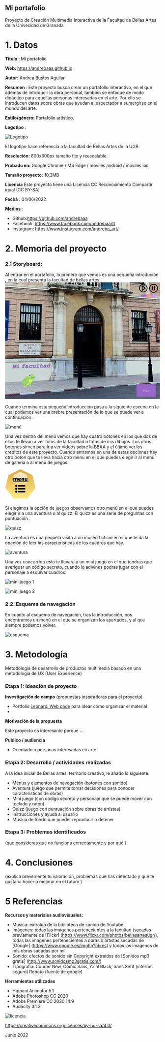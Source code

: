 ## Mi portafolio

Proyecto de Creación Multimedia Interactiva de la  Facultad de Bellas Artes de la Univesidad de Granada



# 1.  Datos



**Titulo** : Mi portafolio

**Web:**   https://andrebaaa.github.io

**Autor:**  Andrea Bustos Aguilar

**Resumen** : Este proyecto busca crear un portafolio interactivo, en el que además de introducir la obra personal, también se enfoque de modo didáctico para aquellas personas interesadas en el arte. Por ello se introducen datos sobre obras que ayudan al espectador a sumergirse en el mundo del arte.

**Estilo/género:** Portafolio artístico.

**Logotipo** : 

![Logotipo](https://github.com/andrebaaa/andrebaaa.github.io/blob/master/documentaci%C3%B3n/logo_BBAA.png)

El logotipo hace referencia a la facultad de Bellas Artes de la UGR.



**Resolución:** 800x600px  tamaño fijo y reescalable.

**Probado en:**   Google Chrome / MS Edge / móviles android / móviles ios.

**Tamaño proyecto:** 10,3MB

**Licencia** Este proyecto tiene una Licencia CC Reconocimiento Compartir igual (CC BY-SA)

**Fecha** : 04/06/2022

**Medios** :

- Github:https://github.com/andrebaaa
- Facebook: https://www.facebook.com/andrebaartt
- Instagram: https://www.instagram.com/andreba_art/


# 2. Memoria del proyecto 

### 2.1 Storyboard: 

Al entrar en el portafolio, lo primero que vemos es una pequeña introdución , en la cual presenta la facultad de bellas artes.
![Introducción](https://github.com/andrebaaa/andrebaaa.github.io/blob/master/documentaci%C3%B3n/introducci%C3%B3n.png)

Cuando termina esta pequeña introducción pasa a la siguiente escena en la cual podemos ver  una brebre presentación de lo que se puede ver a continuacion .

![menú]( https://github.com/andrebaaa/andrebaaa.github.io/blob/master/documentaci%C3%B3n/menu%20galeria.png )

Una vez dentro del menú vemos que hay  cuatro botones en los que dos de ellos te llevan a ver fotos de la facultad o fotos de mis dibujos. Los otros botones sirven para ir a ver videos sobre la  BBAA y  el último  ver los creditos de este proyecto.
Cuando entramos en una de estas opciones hay otro boton que te lleva hacia otro menú en el que puedes elegir ir al menú de galeria o al menú de juegos.

![botón menú]( https://github.com/andrebaaa/andrebaaa.github.io/blob/master/medios/Button_menu.png )

Si elegimos la opción de juegos  observamos otro menú en el que puedes elegir ir a una aventura  o al quizz.
El quizz es una serie de preguntas con puntuación .

![quizz]( https://github.com/andrebaaa/andrebaaa.github.io/blob/master/documentaci%C3%B3n/quizz.png )

La aventura  es una pequela visita a un museo ficticio  en el que te da la opcción de leer las caracteristicas de los cuadros que hay.

![aventura]( https://github.com/andrebaaa/andrebaaa.github.io/blob/master/documentaci%C3%B3n/aventura.png ) 

Una vez concurrido esto te llevara a un mini juego en el que tendras que averiguar un código secreto, cuando lo adivines podras  jugar con el personaje a esquivar cuadros.

![mini juego 1]( https://github.com/andrebaaa/andrebaaa.github.io/blob/master/documentaci%C3%B3n/mini%20juego%201.png ) 

![mini juego 2]( https://github.com/andrebaaa/andrebaaa.github.io/blob/master/documentaci%C3%B3n/mini%20juego%202.png )



### 2.2. Esquema de navegación 

En cuanto al esquema de navegación, tras la introducción, nos encontramos un menú en el que se organizan los apartados, y al que siempre podemos volver.

![esquema]( https://github.com/andrebaaa/andrebaaa.github.io/blob/master/documentaci%C3%B3n/esquema%20mapa%20mental%20juvenil%20colorido%20celeste.jpg ) 



# 3. Metodología

Metodología de desarrollo de productos multimedia basado en una metodología de UX (User Experience)



### Etapa 1: Ideación de proyecto

**Investigación de campo** (propuestas inspiradoras para el proyecto)

- Portfolio [Leonardi Web page](http://www.rleonardi.com/interactive-resume/) para idear cómo organizar el material
- 



**Motivación de la propuesta** 

Este  proyecto es interesante porque ... 



**Publico / audiencia**

- Orientado a  personas interesadas en arte.





### Etapa 2: Desarrollo / actividades realizadas

A la idea inicial de Bellas artes: territorio creativo, le añado lo siguiente:

- Ménus y elementos de navegación (botones con sonido)
-  Aventura (juego que permite tomar decisiones para conocer caracteristicas de obras)
-  Mini juego (con codigo secreto y personaje que se puede mover con teclado y ratón)
-  Quizz (juego con puntuación sobre obras de artistas)
- Instrucciones y ayuda al usuario 
-  Música de fondo que pueder reproducir o detener



### Etapa 3: Problemas identificados

(que consideras que no  funciona correctamente y por qué )



# 4. Conclusiones 

(explica brevemente tu valoración, problemas que has detectado y que te gustaría hacer o mejorar en el futuro )







# 5 Referencias 

**Recursos y materiales audiovisuales:**

* Musica:  extraída de la biblioteca de sonido de Youtube.
* Imágenes: todas las imágenes pertenecientes a la facultad (sacadas previamente de [Flickr] (https://www.flickr.com/photos/bellasartesugr/), todas las imagenes pertenecientes a obras o artistas sacadas de [Google] (https://www.google.es/imghp?hl=es) y todas las imagenes de mis obras sacadas por mí.  
*  Sonido: efectos de sonido sin Copyright extraídos de [Sonidos mp3 gratis] (http://www.sonidosmp3gratis.com/)
* Tipografía: Courier New, Comic Sans, Arial Black, Sans Serif (internet seguro)
Roboto (fuente de google)

**Herramientas utilizadas**

- Hippani Animator 5.1
-  Adobe Photoshop CC 2020 
-  Adobe Premiere CC 2020 14.9
-  Audacity 3.1.3



![licencia](https://github.com/andrebaaa/andrebaaa.github.io/blob/master/documentaci%C3%B3n/Creative%20Commons.png)

https://creativecommons.org/licenses/by-nc-sa/4.0/

Junio 2022
